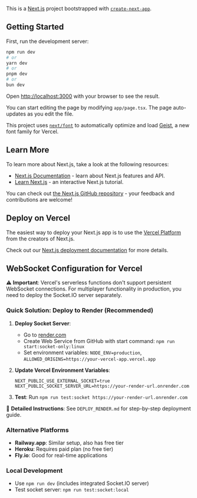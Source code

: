 This is a [Next.js](https://nextjs.org) project bootstrapped with [`create-next-app`](https://nextjs.org/docs/app/api-reference/cli/create-next-app).

## Getting Started

First, run the development server:

```bash
npm run dev
# or
yarn dev
# or
pnpm dev
# or
bun dev
```

Open [http://localhost:3000](http://localhost:3000) with your browser to see the result.

You can start editing the page by modifying `app/page.tsx`. The page auto-updates as you edit the file.

This project uses [`next/font`](https://nextjs.org/docs/app/building-your-application/optimizing/fonts) to automatically optimize and load [Geist](https://vercel.com/font), a new font family for Vercel.

## Learn More

To learn more about Next.js, take a look at the following resources:

- [Next.js Documentation](https://nextjs.org/docs) - learn about Next.js features and API.
- [Learn Next.js](https://nextjs.org/learn) - an interactive Next.js tutorial.

You can check out [the Next.js GitHub repository](https://github.com/vercel/next.js) - your feedback and contributions are welcome!

## Deploy on Vercel

The easiest way to deploy your Next.js app is to use the [Vercel Platform](https://vercel.com/new?utm_medium=default-template&filter=next.js&utm_source=create-next-app&utm_campaign=create-next-app-readme) from the creators of Next.js.

Check out our [Next.js deployment documentation](https://nextjs.org/docs/app/building-your-application/deploying) for more details.

## WebSocket Configuration for Vercel

⚠️ **Important**: Vercel's serverless functions don't support persistent WebSocket connections. For multiplayer functionality in production, you need to deploy the Socket.IO server separately.

### Quick Solution: Deploy to Render (Recommended)

1. **Deploy Socket Server**:
   - Go to [render.com](https://render.com)
   - Create Web Service from GitHub with start command: `npm run start:socket-only:linux`
   - Set environment variables: `NODE_ENV=production`, `ALLOWED_ORIGINS=https://your-vercel-app.vercel.app`

2. **Update Vercel Environment Variables**:
   ```
   NEXT_PUBLIC_USE_EXTERNAL_SOCKET=true
   NEXT_PUBLIC_SOCKET_SERVER_URL=https://your-render-url.onrender.com
   ```

3. **Test**: Run `npm run test:socket https://your-render-url.onrender.com`

📖 **Detailed Instructions**: See `DEPLOY_RENDER.md` for step-by-step deployment guide.

### Alternative Platforms
- **Railway.app**: Similar setup, also has free tier
- **Heroku**: Requires paid plan (no free tier)
- **Fly.io**: Good for real-time applications

### Local Development
- Use `npm run dev` (includes integrated Socket.IO server)
- Test socket server: `npm run test:socket:local`
